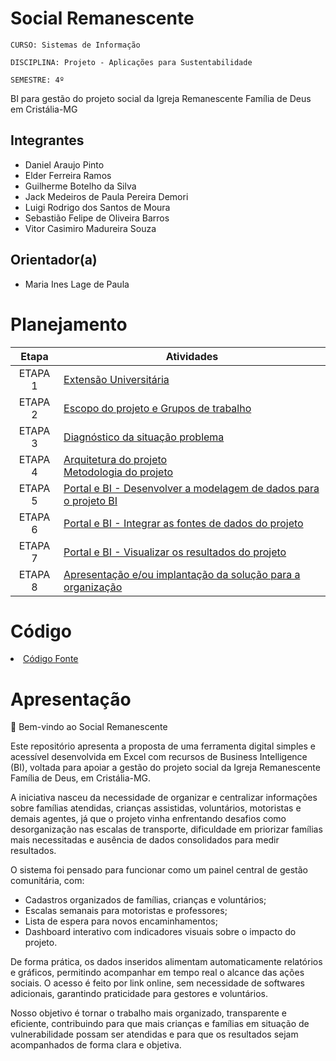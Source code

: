 # Social Remanescente

`CURSO: Sistemas de Informação`

`DISCIPLINA: Projeto - Aplicações para Sustentabilidade`

`SEMESTRE: 4º`

BI para gestão do projeto social da Igreja Remanescente Família de Deus em Cristália-MG

## Integrantes

- Daniel Araujo Pinto
- Elder Ferreira Ramos
- Guilherme Botelho da Silva
- Jack Medeiros de Paula Pereira Demori
- Luigi Rodrigo dos Santos de Moura
- Sebastião Felipe de Oliveira Barros
- Vitor Casimiro Madureira Souza

## Orientador(a)

- Maria Ines Lage de Paula

# Planejamento

|  Etapa  | Atividades                                                                                          |
| :-----: | --------------------------------------------------------------------------------------------------- |
| ETAPA 1 | [Extensão Universitária]()
| ETAPA 2 | [Escopo do projeto e Grupos de trabalho](escopo.md)                                                 |
| ETAPA 3 | [Diagnóstico da situação problema](diagnostico.md)                                                  |
| ETAPA 4 | [Arquitetura do projeto]()<br>[Metodologia do projeto]()                                            |
| ETAPA 5 | [Portal e BI - Desenvolver a modelagem de dados para o projeto BI]()                                |
| ETAPA 6 | [Portal e BI - Integrar as fontes de dados do projeto]()                                            |
| ETAPA 7 | [Portal e BI - Visualizar os resultados do projeto]()                                               |
| ETAPA 8 | [Apresentação e/ou implantação da solução para a organização]()                                     |

# Código

<li><a href=""> Código Fonte</a></li>

# Apresentação

👋 Bem-vindo ao Social Remanescente

Este repositório apresenta a proposta de uma ferramenta digital simples e acessível desenvolvida em Excel com recursos de Business Intelligence (BI), voltada para apoiar a gestão do projeto social da Igreja Remanescente Família de Deus, em Cristália-MG.

A iniciativa nasceu da necessidade de organizar e centralizar informações sobre famílias atendidas, crianças assistidas, voluntários, motoristas e demais agentes, já que o projeto vinha enfrentando desafios como desorganização nas escalas de transporte, dificuldade em priorizar famílias mais necessitadas e ausência de dados consolidados para medir resultados.

O sistema foi pensado para funcionar como um painel central de gestão comunitária, com:

* Cadastros organizados de famílias, crianças e voluntários;
* Escalas semanais para motoristas e professores;
* Lista de espera para novos encaminhamentos;
* Dashboard interativo com indicadores visuais sobre o impacto do projeto.

De forma prática, os dados inseridos alimentam automaticamente relatórios e gráficos, permitindo acompanhar em tempo real o alcance das ações sociais. O acesso é feito por link online, sem necessidade de softwares adicionais, garantindo praticidade para gestores e voluntários.

Nosso objetivo é tornar o trabalho mais organizado, transparente e eficiente, contribuindo para que mais crianças e famílias em situação de vulnerabilidade possam ser atendidas e para que os resultados sejam acompanhados de forma clara e objetiva.
